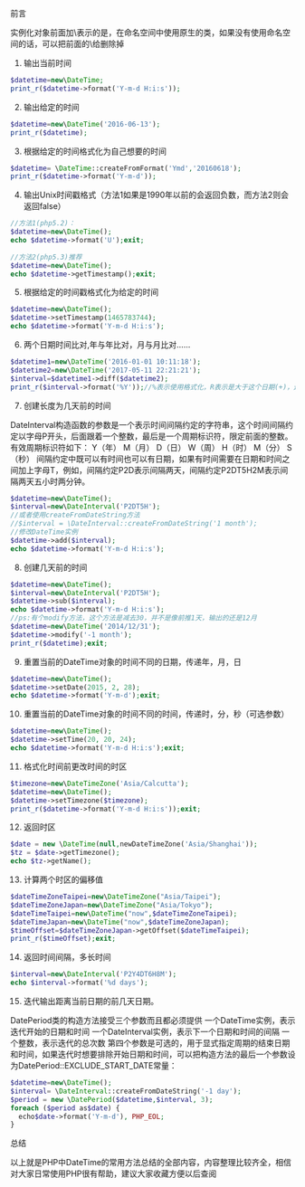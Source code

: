 前言

实例化对象前面加\表示的是，在命名空间中使用原生的类，如果没有使用命名空间的话，可以把前面的\给删除掉

1. 输出当前时间
```php
$datetime=new\DateTime;
print_r($datetime->format('Y-m-d H:i:s'));
```

2. 输出给定的时间
```php
$datetime=new\DateTime('2016-06-13');
print_r($datetime);
```

3. 根据给定的时间格式化为自己想要的时间
```php
$datetime= \DateTime::createFromFormat('Ymd','20160618');
print_r($datetime->format('Y-m-d'));
```

4. 输出Unix时间戳格式（方法1如果是1990年以前的会返回负数，而方法2则会返回false）
```php
//方法1(php5.2)：
$datetime=new\DateTime();
echo $datetime->format('U');exit;
 
//方法2(php5.3)推荐
$datetime=new\DateTime();
echo $datetime->getTimestamp();exit;
```

5. 根据给定的时间戳格式化为给定的时间
```php
$datetime=new\DateTime();
$datetime->setTimestamp(1465783744);
echo $datetime->format('Y-m-d H:i:s');
```

6. 两个日期时间比对,年与年比对，月与月比对……
```php
$datetime1=new\DateTime('2016-01-01 10:11:18');
$datetime2=new\DateTime('2017-05-11 22:21:21');
$interval=$datetime1->diff($datetime2);
print_r($interval->format('%Y'));//%表示使用格式化，R表示是大于这个日期(+)，还是小于这个日期（-）,a表示大于或小于多少天，时分秒正常使用y,m,d,h,i,s
```

7. 创建长度为几天前的时间

DateInterval构造函数的参数是一个表示时间间隔约定的字符串，这个时间间隔约定以字母P开头，后面跟着一个整数，最后是一个周期标识符，限定前面的整数。有效周期标识符如下： Y（年） M（月） D（日） W（周） H（时） M（分） S（秒） 间隔约定中既可以有时间也可以有日期，如果有时间需要在日期和时间之间加上字母T，例如，间隔约定P2D表示间隔两天，间隔约定P2DT5H2M表示间隔两天五小时两分钟。
```php
$datetime=new\DateTime();
$interval=new\DateInterval('P2DT5H');
//或者使用createFromDateString方法
//$interval = \DateInterval::createFromDateString('1 month');
//修改DateTime实例
$datetime->add($interval);
echo $datetime->format('Y-m-d H:i:s');
```

8. 创建几天前的时间

```php
$datetime=new\DateTime();
$interval=new\DateInterval('P2DT5H');
$datetime->sub($interval);
echo $datetime->format('Y-m-d H:i:s');
//ps:有个modify方法，这个方法是减去30，并不是像前推1天，输出的还是12月
$datetime=new\DateTime('2014/12/31');
$datetime->modify('-1 month');
print_r($datetime);exit;
```

9. 重置当前的DateTime对象的时间不同的日期，传递年，月，日
```php
$datetime=new\DateTime();
$datetime->setDate(2015, 2, 28);
echo $datetime->format('Y-m-d');exit;
```

10. 重置当前的DateTime对象的时间不同的时间，传递时，分，秒（可选参数）
```php
$datetime=new\DateTime();
$datetime->setTime(20, 20, 24);
echo $datetime->format('Y-m-d H:i:s');exit;
```

11. 格式化时间前更改时间的时区
```php
$timezone=new\DateTimeZone('Asia/Calcutta');
$datetime=new\DateTime();
$datetime->setTimezone($timezone);
print_r($datetime->format('Y-m-d H:i:s'));exit;
```

12. 返回时区
```php
$date = new \DateTime(null,newDateTimeZone('Asia/Shanghai'));
$tz = $date->getTimezone();
echo $tz->getName();
```

13. 计算两个时区的偏移值
```php
$dateTimeZoneTaipei=new\DateTimeZone("Asia/Taipei");
$dateTimeZoneJapan=new\DateTimeZone("Asia/Tokyo");
$dateTimeTaipei=new\DateTime("now",$dateTimeZoneTaipei);
$dateTimeJapan=new\DateTime("now",$dateTimeZoneJapan);
$timeOffset=$dateTimeZoneJapan->getOffset($dateTimeTaipei);
print_r($timeOffset);exit;
```

14. 返回时间间隔，多长时间
```php
$interval=new\DateInterval('P2Y4DT6H8M');
echo $interval->format('%d days');
```

15. 迭代输出距离当前日期的前几天日期。

DatePeriod类的构造方法接受三个参数而且都必须提供 一个DateTime实例，表示迭代开始的日期和时间 一个DateInterval实例，表示下一个日期和时间的间隔 一个整数，表示迭代的总次数 第四个参数是可选的，用于显式指定周期的结束日期和时间，如果迭代时想要排除开始日期和时间，可以把构造方法的最后一个参数设为DatePeriod::EXCLUDE_START_DATE常量：
```php
$datetime=new\DateTime();
$interval= \DateInterval::createFromDateString('-1 day');
$period = new \DatePeriod($datetime,$interval, 3);
foreach ($period as$date) {
  echo$date->format('Y-m-d'), PHP_EOL;
}
```

总结

以上就是PHP中DateTime的常用方法总结的全部内容，内容整理比较齐全，相信对大家日常使用PHP很有帮助，建议大家收藏方便以后查阅














